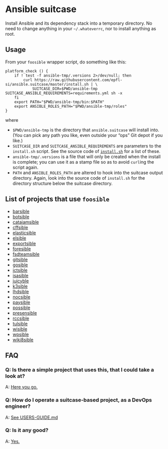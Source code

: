 # Ansible suitcase

Install Ansible and its dependency stack into a temporary directory.
No need to change anything in your `~/.whateverrc`, nor to install
anything as root.

## Usage

From your `foosible` wrapper script, do something like this:

```
platform_check () {
    if ! test -f ansible-tmp/.versions 2>/dev/null; then
        curl https://raw.githubusercontent.com/epfl-si/ansible.suitcase/master/install.sh | \
            SUITCASE_DIR=$PWD/ansible-tmp SUITCASE_ANSIBLE_REQUIREMENTS=requirements.yml sh -x
    fi
    export PATH="$PWD/ansible-tmp/bin:$PATH"
    export ANSIBLE_ROLES_PATH="$PWD/ansible-tmp/roles"
}
```

where

- `$PWD/ansible-tmp` is the directory that `ansible.suitcase` will install into. (You can pick any path you like, even outside your “ops” Git depot if you like.)
- `SUITCASE_DIR` and `SUITCASE_ANSIBLE_REQUIREMENTS` are parameters to the `install.sh` script. See the source code of [`install.sh`](./install.sh) for a list of these.
- `ansible-tmp/.versions` is a file that will only be created when the install is complete; you can use it as a stamp file so as to avoid `curl`ing the script again.
- `PATH` and `ANSIBLE_ROLES_PATH` are altered to hook into the suitcase output directory. Again, look into the source code of `install.sh` for the directory structure below the suitcase directory.


## List of projects that use `foosible`

* [barsible](https://gitlab.epfl.ch/vpsi/barcode-catalyse.ops/-/blob/master/barsible)
* [botsible](https://github.com/SaphireVert/gitlabot/blob/master/ansible/botsible)
* [cataiamsible](https://github.com/epfl-si/catalyse-iam.ops/blob/main/cataiamsible)
* [cffsible](https://github.com/epfl-si/ticketshop.ops/blob/main/cffsible)
* [elasticsible](https://github.com/epfl-si/search_inside/blob/main/ansible/elasticsible)
* [elsible](https://gitlab.epfl.ch/cangiani/esign-ops/-/blob/master/elsible)
* [exportsible](https://github.com/epfl-si/infoscience-exports/blob/master/ansible/exportsible)
* [foresible](https://github.com/epfl-si/idevfsd.foreman/blob/master/foresible)
* [fsdteamsible](https://github.com/epfl-fsd/fsd.team/blob/master/fsdteamsible)
* [gitsible](https://gitlab.com/epfl-isasfsd/gitlab-docker/-/blob/master/ansible/gitsible)
* [gosible](https://gitlab.com/epfl-isasfsd/go-ops/-/blob/master/ansible/gosible)
* [ictsible](https://github.com/ponsfrilus/ict-bot/blob/master/ops/ansible/ictsible)
* [isasible](https://github.com/epfl-si/isa-monitoring/blob/master/ansible/isasible)
* [juicyble](https://github.com/epfl-dojo/juice-shop-ansible/blob/master/juicyble)
* [k3sible](https://github.com/epfl-dojo/k3s-ansible/blob/master/k3sible)
* [lhdsible](https://gitlab.epfl.ch/lhd/ops/-/blob/master/lhdsible)
* [nocsible](https://github.com/epfl-si/external-noc/blob/master/ansible/nocsible)
* [paysible](https://github.com/epfl-si/payonline.ops/blob/master/paysible)
* [possible](https://gitlab.epfl.ch/si-idevfsd/people-dev/-/blob/master/ops/possible)
* [presensible](https://github.com/epfl-fsd/presence_bot/blob/main/ansible/presensible)
* [rccsible](https://github.com/epfl-si/rcc/blob/master/ansible/rccsible)
* [tulsible](https://github.com/epfl-si/ops.tuleap/blob/master/tulsible)
* [wisible](https://gitlab.epfl.ch/si-idevfsd/wikijs-ops/-/blob/master/wisible)
* [wpsible](https://github.com/epfl-si/wp-ops/blob/master/ansible/wpsible)
* [wiki8sible](https://gitlab.com/epfl-dojo/wikijs-microk8s/-/blob/main/wiki8sible)


## FAQ

### Q: Is there a simple project that uses this, that I could take a look at?

A: [Here you go.](https://github.com/epfl-si/ops.tuleap/tree/ansible-starterpack)

### Q: How do I operate a suitcase-based project, as a DevOps engineer?

A: [See USERS-GUIDE.md](USERS-GUIDE.md)

### Q: Is it any good?

A: [Yes.](https://news.ycombinator.com/item?id=3067434)
